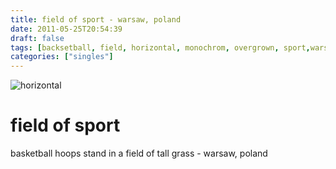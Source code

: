 ```yaml
---
title: field of sport - warsaw, poland
date: 2011-05-25T20:54:39
draft: false
tags: [backsetball, field, horizontal, monochrom, overgrown, sport,warsaw,poland]
categories: ["singles"]
---
```

![horizontal](/p/sbr-20110525-14425051110.jpg)
<!--more-->
# field of sport
basketball hoops stand in a field of tall grass - warsaw, poland
